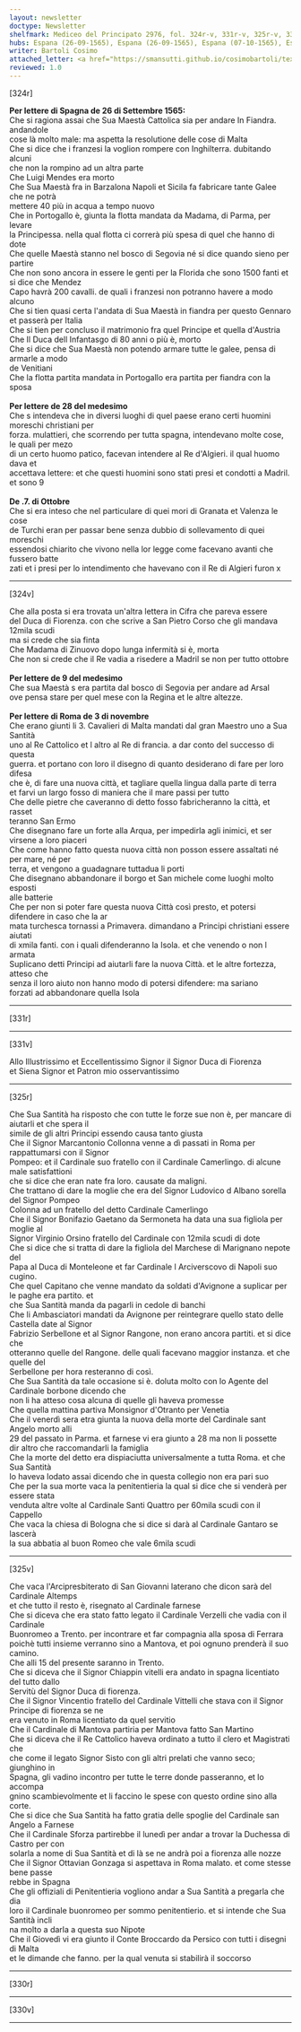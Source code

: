 ```yaml
---
layout: newsletter
doctype: Newsletter
shelfmark: Mediceo del Principato 2976, fol. 324r-v, 331r-v, 325r-v, 330r-v
hubs: Espana (26-09-1565), Espana (26-09-1565), Espana (07-10-1565), Espana (09-10-1564), Roma (03-11-1565)
writer: Bartoli Cosimo
attached_letter: <a href="https://smansutti.github.io/cosimobartoli/texts/2976_139/">2976_139</a>
reviewed: 1.0
---
```


[324r]  
  
  
<strong>Per lettere di Spagna de 26 di Settembre 1565:</strong>  
Che si ragiona assai che Sua Maestà Cattolica sia per andare In Fiandra. andandole  
cose là molto male: ma aspetta la resolutione delle cose di Malta  
Che si dice che i franzesi la voglion rompere con Inghilterra. dubitando alcuni  
che non la rompino ad un altra parte  
Che Luigi Mendes era morto  
Che Sua Maestà fra in Barzalona Napoli et Sicila fa fabricare tante Galee che ne potrà  
mettere 40 più in acqua a tempo nuovo  
Che in Portogallo è, giunta la flotta mandata da Madama, di Parma, per levare  
la Principessa. nella qual flotta ci correrà più spesa di quel che hanno di dote  
Che quelle Maestà stanno nel bosco di Segovia né si dice quando sieno per partire  
Che non sono ancora in essere le genti per la Florida che sono 1500 fanti et si dice che Mendez  
Capo havrà 200 cavalli. de quali i franzesi non potranno havere a modo alcuno  
Che si tien quasi certa l'andata di Sua Maestà in fiandra per questo Gennaro et passerà per Italia  
Che si tien per concluso il matrimonio fra quel Principe et quella d'Austria  
Che Il Duca dell Infantasgo di 80 anni o più è, morto  
Che si dice che Sua Maestà non potendo armare tutte le galee, pensa di armarle a modo  
de Venitiani  
Che la flotta partita mandata in Portogallo era partita per fiandra con la sposa  
<br/><strong>Per lettere de 28 del medesimo</strong>  
Che s intendeva che in diversi luoghi di quel paese erano certi huomini moreschi christiani per  
forza. mulattieri, che scorrendo per tutta spagna, intendevano molte cose, le quali per mezo  
di un certo huomo patico, facevan intendere al Re d'Algieri. il qual huomo dava et  
accettava lettere: et che questi huomini sono stati presi et condotti a Madril. et sono 9  
<br/><strong>De .7. di Ottobre</strong>  
Che si era inteso che nel particulare di quei mori di Granata et Valenza le cose  
de Turchi eran per passar bene senza dubbio di sollevamento di quei moreschi  
essendosi chiarito che vivono nella lor legge come facevano avanti che fussero batte  
zati et i presi per lo intendimento che havevano con il Re di Algieri furon x  
  
---  

[324v]  
  
  
Che alla posta si era trovata un'altra lettera in Cifra che pareva essere  
del Duca di Fiorenza. con che scrive a San Pietro Corso che gli mandava 12mila scudi  
ma si crede che sia finta  
Che Madama di Zinuovo dopo lunga infermità si è, morta  
Che non si crede che il Re vadia a risedere a Madril se non per tutto ottobre  
<br/><strong>Per lettere de 9 del medesimo</strong>  
Che sua Maestà s era partita dal bosco di Segovia per andare ad Arsal  
ove pensa stare per quel mese con la Regina et le altre altezze.  
<br/><strong>Per lettere di Roma de 3 di novembre</strong>  
Che erano giunti li 3. Cavalieri di Malta mandati dal gran Maestro uno a Sua Santità  
uno al Re Cattolico et l altro al Re di francia. a dar conto del successo di questa  
guerra. et portano con loro il disegno di quanto desiderano di fare per loro difesa  
che è, di fare una nuova città, et tagliare quella lingua dalla parte di terra  
et farvi un largo fosso di maniera che il mare passi per tutto  
Che delle pietre che caveranno di detto fosso fabricheranno la città, et rasset  
teranno San Ermo  
Che disegnano fare un forte alla Arqua, per impedirla agli inimici, et ser  
virsene a loro piaceri  
Che come hanno fatto questa nuova città non posson essere assaltati né per mare, né per  
terra, et vengono a guadagnare tuttadua li porti  
Che disegnano abbandonare il borgo et San michele come luoghi molto esposti  
alle batterie  
Che per non si poter fare questa nuova Città così presto, et potersi difendere in caso che la ar   
mata turchesca tornassi a Primavera. dimandano a Principi christiani essere aiutati  
di xmila fanti. con i quali difenderanno la Isola. et che venendo o non l armata  
Suplicano detti Principi ad aiutarli fare la nuova Città. et le altre fortezza, atteso che  
senza il loro aiuto non hanno modo di potersi difendere: ma sariano  
forzati ad abbandonare quella Isola  
  
---  

[331r]  
  
  
  
---  

[331v]  
  
  
Allo Illustrissimo et Eccellentissimo Signor il Signor Duca di Fiorenza  
et Siena Signor et Patron mio osservantissimo  
  
---  

[325r]  
  
  
Che Sua Santità ha risposto che con tutte le forze sue non è, per mancare di aiutarli et che spera il  
simile de gli altri Principi essendo causa tanto giusta  
Che il Signor Marcantonio Collonna venne a dì passati in Roma per rappattumarsi con il Signor  
Pompeo: et il Cardinale suo fratello con il Cardinale Camerlingo. di alcune male satisfattioni  
che si dice che eran nate fra loro. causate da maligni.  
Che trattano di dare la moglie che era del Signor Ludovico d Albano sorella del Signor Pompeo  
Colonna ad un fratello del detto Cardinale Camerlingo  
Che il Signor Bonifazio Gaetano da Sermoneta ha data una sua figliola per moglie al  
Signor Virginio Orsino fratello del Cardinale con 12mila scudi di dote  
Che si dice che si tratta di dare la figliola del Marchese di Marignano nepote del  
Papa al Duca di Monteleone et far Cardinale l Arciverscovo di Napoli suo cugino.  
Che quel Capitano che venne mandato da soldati d'Avignone a suplicar per le paghe era partito. et  
che Sua Santità manda da pagarli in cedole di banchi  
Che li Ambasciatori mandati da Avignone per reintegrare quello stato delle Castella date al Signor  
Fabrizio Serbellone et al Signor Rangone, non erano ancora partiti. et si dice che  
otteranno quelle del Rangone. delle quali facevano maggior instanza. et che quelle del  
Serbellone per hora resteranno di così.  
Che Sua Santità da tale occasione si è. doluta molto con lo Agente del Cardinale borbone dicendo che  
non li ha atteso cosa alcuna di quelle gli haveva promesse  
Che quella mattina partiva Monsignor d'Otranto per Venetia  
Che il venerdì sera etra giunta la nuova della morte del Cardinale sant Angelo morto alli  
29 del passato in Parma. et farnese vi era giunto a 28 ma non li possette  
dir altro che raccomandarli la famiglia  
Che la morte del detto era dispiaciutta universalmente a tutta Roma. et che Sua Santità  
lo haveva lodato assai dicendo che in questa collegio non era pari suo  
Che per la sua morte vaca la penitentieria la qual si dice che si venderà per essere stata  
venduta altre volte al Cardinale Santi Quattro per 60mila scudi con il Cappello  
Che vaca la chiesa di Bologna che si dice si darà al Cardinale Gantaro se lascerà  
la sua abbatia al buon Romeo che vale 6mila scudi  
  
---  

[325v]  
  
  
Che vaca l'Arcipresbiterato di San Giovanni laterano che dicon sarà del Cardinale Altemps  
et che tutto il resto è, risegnato al Cardinale farnese  
Che si diceva che era stato fatto legato il Cardinale Verzelli che vadia con il Cardinale  
Buonromeo a Trento. per incontrare et far compagnia alla sposa di Ferrara  
poichè tutti insieme verranno sino a Mantova, et poi ognuno prenderà il suo  
camino.  
Che alli 15 del presente saranno in Trento.  
Che si diceva che il Signor Chiappin vitelli era andato in spagna licentiato del tutto dallo  
Servitù del Signor Duca di fiorenza.  
Che il Signor Vincentio fratello del Cardinale Vittelli che stava con il Signor Principe di fiorenza se ne  
era venuto in Roma licentiato da quel servitio  
Che il Cardinale di Mantova partiria per Mantova fatto San Martino  
Che si diceva che il Re Cattolico haveva ordinato a tutto il clero et Magistrati che  
che come il legato Signor Sisto con gli altri prelati che vanno seco; giunghino in  
Spagna, gli vadino incontro per tutte le terre donde passeranno, et lo accompa  
gnino scambievolmente et li faccino le spese con questo ordine sino alla corte.  
Che si dice che Sua Santità ha fatto gratia delle spoglie del Cardinale san Angelo a Farnese  
Che il Cardinale Sforza partirebbe il lunedì per andar a trovar la Duchessa di Castro per con  
solarla a nome di Sua Santità et di là se ne andrà poi a fiorenza alle nozze  
Che il Signor Ottavian Gonzaga si aspettava in Roma malato. et come stesse bene passe  
rebbe in Spagna  
Che gli offiziali di Penitentieria vogliono andar a Sua Santità a pregarla che dia  
loro il Cardinale buonromeo per sommo penitentierio. et si intende che Sua Santità incli  
na molto a darla a questa suo Nipote  
Che il Giovedì vi era giunto il Conte Broccardo da Persico con tutti i disegni di Malta  
et le dimande che fanno. per la qual venuta si stabilirà il soccorso  
  
---  

[330r]  
  
  
  
---  

[330v]  
  
  
  
---  

